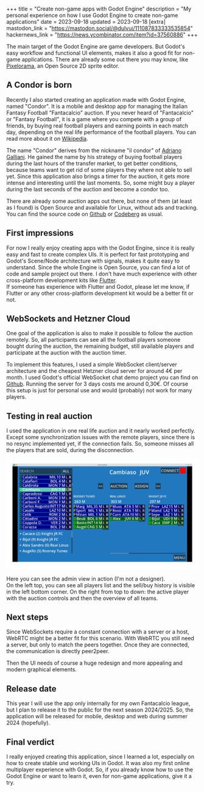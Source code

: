 +++
title = "Create non-game apps with Godot Engine"
description = "My personal experience on how I use Godot Engine to create non-game applications"
date = 2023-09-18
updated = 2023-09-18
[extra]
mastodon_link = "https://mastodon.social/@dulvui/111087833333535854"
hackernews_link = "https://news.ycombinator.com/item?id=37560886"
+++

The main target of the Godot Engine are game developers.
But Godot's easy workflow and functional UI elements, makes it also a good fit for non-game applications.
There are already some out there you may know, like [Pixelorama](https://github.com/Orama-Interactive/Pixelorama), an Open Source 2D sprite editor.

## A Condor is born
Recently I also started creating an application made with Godot Engine, named "Condor".
It is a mobile and desktop app for managing the Italian Fantasy Football "Fantacalcio" auction.
If you never heard of "Fantacalcio" or "Fantasy Football", it is a game where you compete with a group of friends, by buying real football players and earning points in each match day, depending on the real life performance of the football players.
You can read more about it on [Wikipedia](https://en.wikipedia.org/wiki/Fantasy_football_(association)).

The name "Condor" derives from the nickname "il condor" of [Adriano Galliani](https://en.wikipedia.org/wiki/Adriano_Galliani).
He gained the name by his strategy of buying football players during the last hours of the transfer market, to get better conditions, because teams want to get rid of some players they where not able to sell yet.
Since this application also brings a timer for the auction, it gets more intense and interesting until the last moments.
So, some might buy a player during the last seconds of the auction and become a condor too. 

There are already some auction apps out there, but none of them (at least as I found) is Open Source and available for Linux, without ads and tracking.
You can find the source code on [Github](https://github.com/dulvui/condor) or [Codeberg](https://codeberg.org/dulvui/condor) as usual.

## First impressions
For now I really enjoy creating apps with the Godot Engine, since it is really easy and fast to create complex UIs.
It is perfect for fast prototyping and Godot's Scene/Node architecture with signals, makes it quite easy to understand.
Since the whole Engine is Open Source, you can find a lot of code and sample project out there.
I don't have much experience with other cross-platform development kits like [Flutter](https://flutter.dev/).  
If someone has experience with Flutter and Godot, please let me know, if Flutter or any other cross-platform development kit would be a better fit or not.

## WebSockets and Hetzner Cloud
One goal of the application is also to make it possible to follow the auction remotely.
So, all participants can see all the football players someone bought during the auction, the remaining budget, still available players and participate at the auction with the auction timer.

To implement this features, I used a simple WebSocket client/server architecture and the cheapest Hetzner cloud server for around 4€ per month.
I used Godot's official WebSocket chat demo project you can find on [Github](https://github.com/godotengine/godot-demo-projects/tree/master/networking/websocket_chat).
Running the server for 3 days costs me around 0,30€.
Of course this setup is just for personal use and would (probably) not work for many players.

## Testing in real auction
I used the application in one real life auction and it nearly worked perfectly.
Except some synchronization issues with the remote players, since there is no resync implemented yet, if the connection fails.
So, someone misses all the players that are sold, during the disconnection.

<img class="blog-image blog-image-wide" src="condor.webp" alt="Admin view of the application 'Condor'">  

Here you can see the admin view in action (I'm not a designer).  
On the left top, you can see all players list and the sell/buy history is visible in the left bottom corner.
On the right from top to down: the active player with the auction controls and then the overview of all teams.

## Next steps
Since WebSockets require a constant connection with a server or a host, WebRTC might be a better fit for this scenario.
With WebRTC you still need a server, but only to match the peers together.
Once they are connected, the communication is directly peer2peer.

Then the UI needs of course a huge redesign and more appealing and modern graphical elements.

## Release date
This year I will use the app only internally for my own Fantacalcio league, but I plan to release it to the public for the next season 2024/2025.
So, the application will be released for mobile, desktop and web during summer 2024 (hopefully).

## Final verdict
I really enjoyed creating this application, since I learned a lot, especially on how to create stable und working UIs in Godot.
It was also my first online multiplayer experience with Godot.
So, if you already know how to use the Godot Engine or want to learn it, even for non-game applications, give it a try.
